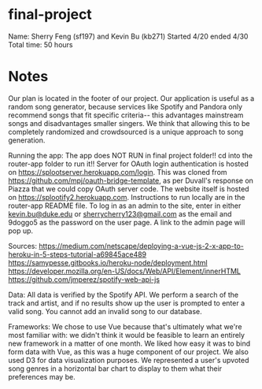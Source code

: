 # final-project
Name: Sherry Feng (sf197) and Kevin Bu (kb271)
Started 4/20 ended 4/30 
Total time: 50 hours 


# Notes
Our plan is located in the footer of our project. Our application is useful as a random song generator, because services like Spotify and Pandora only recommend songs that fit specific criteria-- this advantages mainstream songs and disadvantages smaller singers. We think that allowing this to be completely randomized and crowdsourced is a unique approach to song generation. 

Running the app: 
The app does NOT RUN in final project folder!! cd into the router-app folder to run it!! 
Server for OAuth login authentication is hosted on https://splootserver.herokuapp.com/login.
This was cloned from https://github.com/mpj/oauth-bridge-template, as per Duvall's response on Piazza that we could copy OAuth server code. 
The website itself is hosted on https://splootify2.herokuapp.com. Instructions to run locally are in the router-app README file. 
To log in as an admin to the site, enter in either kevin.bu@duke.edu or sherrycherry123@gmail.com as the email and 9doggo5 as the password on the user page. A link to the admin page will pop up. 

Sources:
https://medium.com/netscape/deploying-a-vue-js-2-x-app-to-heroku-in-5-steps-tutorial-a69845ace489
https://samypesse.gitbooks.io/heroku-node/deployment.html
https://developer.mozilla.org/en-US/docs/Web/API/Element/innerHTML
https://github.com/jmperez/spotify-web-api-js

Data: 
All data is verified by the Spotify API. We perform a search of the track and artist, and if no results show up the user is prompted to enter a valid song. You cannot add an invalid song to our database. 

Frameworks: 
We chose to use Vue because that's ultimately what we're most familiar with: we didn't think it would be feasible to learn an entirely new framework in a matter of one month. We liked how easy it was to bind form data with Vue, as this was a huge component of our project. 
We also used D3 for data visualization purposes. We represented a user's upvoted song genres in a horizontal bar chart to display to them what their preferences may be.




